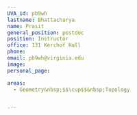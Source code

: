 ```yaml
---
UVA_id: pb9wh
lastname: Bhattacharya
name: Prasit
general_position: postdoc
position: Instructor
office: 131 Kerchof Hall
phone:
email: pb9wh@virginia.edu
image:
personal_page:

areas:
  - Geometry&nbsp;$$\cup$$&nbsp;Topology


---
```

